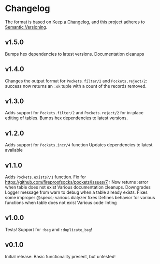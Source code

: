 # Changelog

The format is based on [Keep a Changelog](https://keepachangelog.com/en/1.0.0/),
and this project adheres to [Semantic Versioning](https://semver.org/spec/v2.0.0.html).

## v1.5.0

Bumps hex dependencies to latest versions.
Documentation cleanups

## v1.4.0

Changes the output format for `Pockets.filter/2` and `Pockets.reject/2`: success now
returns an `:ok` tuple with a count of the records removed.

## v1.3.0

Adds support for `Pockets.filter/2` and `Pockets.reject/2` for in-place editing of tables.
Bumps hex dependencies to latest versions.

## v1.2.0

Adds support for `Pockets.incr/4` function
Updates dependencies to latest available

## v1.1.0

Adds `Pockets.exists?/1` function.
Fix for <https://github.com/fireproofsocks/pockets/issues/7> : Now returns :error when table does not exist
Various documentation cleanups.
Downgrades Logger message from warn to debug when a table already exists.
Fixes some improper @specs; various dialyzer fixes
Defines behavior for various functions when table does not exist
Various code linting

## v1.0.0

Tests! Support for `:bag` and `:duplicate_bag`!

## v0.1.0

Initial release. Basic functionality present, but untested!

